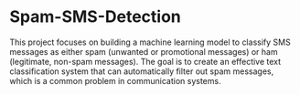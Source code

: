 # Spam-SMS-Detection
This project focuses on building a machine learning model to classify SMS messages as either spam (unwanted or promotional messages) or ham (legitimate, non-spam messages). The goal is to create an effective text classification system that can automatically filter out spam messages, which is a common problem in communication systems.
